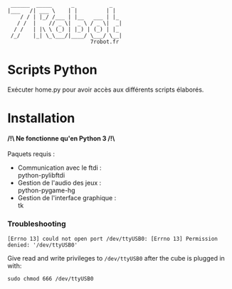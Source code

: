      ______  _____      _           _
    |___   /| ___ \    | |         | |
        / / | |_/ /___ | |__   ___ | |_
       / /  |    // _ \|  _ \ / _ \|  _|
      / /   | |\ \ (_) | |_) | (_) | |_
     /_/    |_| \_\___/|____/ \___/ \__|
                              7robot.fr

Scripts Python
================

Exécuter home.py pour avoir accès aux différents scripts élaborés.

Installation
================

#### /!\ Ne fonctionne qu'en Python 3 /!\

Paquets requis :

* Communication avec le ftdi :  
python-pylibftdi  
* Gestion de l'audio des jeux :  
python-pygame-hg  
* Gestion de l'interface graphique :  
tk

### Troubleshooting

```shell
[Errno 13] could not open port /dev/ttyUSB0: [Errno 13] Permission denied: '/dev/ttyUSB0'
```

Give read and write privileges to `/dev/ttyUSB0` after the cube is plugged in with:
```shell
sudo chmod 666 /dev/ttyUSB0
```
